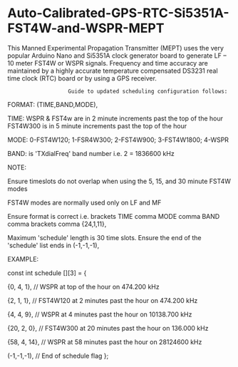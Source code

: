 # Auto-Calibrated-GPS-RTC-Si5351A-FST4W-and-WSPR-MEPT
This Manned Experimental Propagation Transmitter (MEPT) uses the very popular Arduino Nano and Si5351A clock generator board to generate LF – 10 meter FST4W or WSPR signals. Frequency and time accuracy are maintained by a highly accurate temperature compensated DS3231 real time clock (RTC) board or by using a GPS receiver.


                       Guide to updated scheduling configuration follows:

  FORMAT:    (TIME,BAND,MODE),

  TIME:    WSPR & FST4w are in 2 minute increments past the top of the hour
           FST4W300 is in 5 minute increments past the top of the hour

  MODE:    0-FST4W120; 1-FSR4W300; 2-FST4W900; 3-FST4W1800; 4-WSPR

  BAND:    is 'TXdialFreq' band number  i.e. 2 = 1836600 kHz



  NOTE: 
  
  Ensure timeslots do not overlap when using the 5, 15, and 30 minute FST4W modes

  FST4W modes are normally used only on LF and MF

  Ensure format is correct
  i.e. brackets TIME comma MODE comma BAND comma brackets comma {24,1,11},

  Maximum 'schedule' length is 30 time slots.
  Ensure the end of the 'schedule' list ends in (-1,-1,-1),



  EXAMPLE:

  const int schedule [][3] = {
  
  {0, 4, 1},   // WSPR at top of the hour on 474.200 kHz
  
  {2, 1, 1},   // FST4W120 at 2 minutes past the hour on 474.200 kHz
  
  {4, 4, 9},   // WSPR at 4 minutes past the hour on 10138.700 kHz
  
  {20, 2, 0},  // FST4W300 at 20 minutes past the hour on 136.000 kHz
  
  {58, 4, 14}, // WSPR at 58 minutes past the hour on 28124600 kHz
  
  (-1,-1,-1),  // End of schedule flag
  };
 
